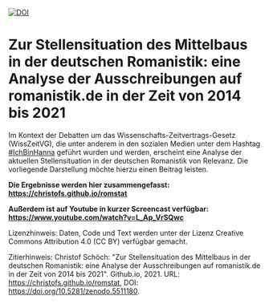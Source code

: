 [![DOI](https://zenodo.org/badge/DOI/10.5281/zenodo.5511180.svg)](https://doi.org/10.5281/zenodo.5511180)

# Zur Stellensituation des Mittelbaus in der deutschen Romanistik: eine Analyse der Ausschreibungen auf romanistik.de in der Zeit von 2014 bis 2021

Im Kontext der Debatten um das Wissenschafts-Zeitvertrags-Gesetz (WissZeitVG), die unter anderem in den sozialen Medien unter dem Hashtag [#IchBinHanna](https://twitter.com/search?q=%23ichbinhannah&src=typed_query&f=live) geführt wurden und werden, erscheint eine Analyse der aktuellen Stellensituation in der deutschen Romanistik von Relevanz. Die vorliegende Darstellung möchte hierzu einen Beitrag leisten. 

**Die Ergebnisse werden hier zusammengefasst: https://christofs.github.io/romstat**

**Außerdem ist auf Youtube in kurzer Screencast verfügbar: https://www.youtube.com/watch?v=L_Ap_VrSQwc**

Lizenzhinweis: Daten, Code und Text werden unter der Lizenz Creative Commons Attribution 4.0 (CC BY) verfügbar gemacht. 

Zitierhinweis: Christof Schöch: "Zur Stellensituation des Mittelbaus in der deutschen Romanistik: eine Analyse der Ausschreibungen auf romanistik.de in der Zeit von 2014 bis 2021". Github.io, 2021. URL: https://christofs.github.io/romstat, DOI: https://doi.org/10.5281/zenodo.5511180.  
